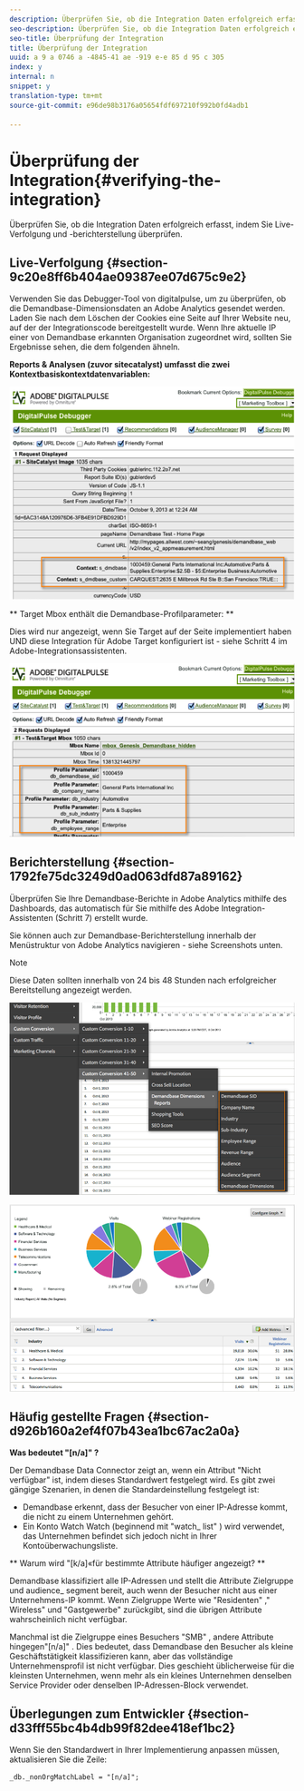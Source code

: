 ```yaml
---
description: Überprüfen Sie, ob die Integration Daten erfolgreich erfasst, indem Sie Live-Verfolgung und -berichterstellung überprüfen.
seo-description: Überprüfen Sie, ob die Integration Daten erfolgreich erfasst, indem Sie Live-Verfolgung und -berichterstellung überprüfen.
seo-title: Überprüfung der Integration
title: Überprüfung der Integration
uuid: a 9 a 0746 a -4845-41 ae -919 e-e 85 d 95 c 305
index: y
internal: n
snippet: y
translation-type: tm+mt
source-git-commit: e96de98b3176a05654fdf697210f992b0fd4adb1

---
```



# Überprüfung der Integration{#verifying-the-integration}

Überprüfen Sie, ob die Integration Daten erfolgreich erfasst, indem Sie Live-Verfolgung und -berichterstellung überprüfen.

## Live-Verfolgung {#section-9c20e8ff6b404ae09387ee07d675c9e2}

Verwenden Sie das Debugger-Tool von digitalpulse, um zu überprüfen, ob die Demandbase-Dimensionsdaten an Adobe Analytics gesendet werden. Laden Sie nach dem Löschen der Cookies eine Seite auf Ihrer Website neu, auf der der Integrationscode bereitgestellt wurde. Wenn Ihre aktuelle IP einer von Demandbase erkannten Organisation zugeordnet wird, sollten Sie Ergebnisse sehen, die dem folgenden ähneln.

**Reports &amp; Analysen (zuvor sitecatalyst) umfasst die zwei Kontextbasiskontextdatenvariablen:**

![](assets/debugger1.png)

** Target Mbox enthält die Demandbase-Profilparameter: **

Dies wird nur angezeigt, wenn Sie Target auf der Seite implementiert haben UND diese Integration für Adobe Target konfiguriert ist - siehe Schritt 4 im Adobe-Integrationsassistenten.

![](assets/debugger2.png)

## Berichterstellung {#section-1792fe75dc3249d0ad063dfd87a89162}

Überprüfen Sie Ihre Demandbase-Berichte in Adobe Analytics mithilfe des Dashboards, das automatisch für Sie mithilfe des Adobe Integration-Assistenten (Schritt 7) erstellt wurde.

Sie können auch zur Demandbase-Berichterstellung innerhalb der Menüstruktur von Adobe Analytics navigieren - siehe Screenshots unten.

>[!NOTE]
>
>Diese Daten sollten innerhalb von 24 bis 48 Stunden nach erfolgreicher Bereitstellung angezeigt werden.

![](assets/reporting1.png)

![](assets/reporting2.png)

## Häufig gestellte Fragen {#section-d926b160a2ef4f07b43ea1bc67ac2a0a}

**Was bedeutet "[n/a]" ?**

Der Demandbase Data Connector zeigt an, wenn ein Attribut "Nicht verfügbar" ist, indem dieses Standardwert festgelegt wird. Es gibt zwei gängige Szenarien, in denen die Standardeinstellung festgelegt ist:

* Demandbase erkennt, dass der Besucher von einer IP-Adresse kommt, die nicht zu einem Unternehmen gehört.
* Ein Konto Watch Watch (beginnend mit "watch_ list" ) wird verwendet, das Unternehmen befindet sich jedoch nicht in Ihrer Kontoüberwachungsliste.

** Warum wird "[k/a]«für bestimmte Attribute häufiger angezeigt? **

Demandbase klassifiziert alle IP-Adressen und stellt die Attribute Zielgruppe und audience_ segment bereit, auch wenn der Besucher nicht aus einer Unternehmens-IP kommt. Wenn Zielgruppe Werte wie "Residenten" ," Wireless" und "Gastgewerbe" zurückgibt, sind die übrigen Attribute wahrscheinlich nicht verfügbar.

Manchmal ist die Zielgruppe eines Besuchers "SMB" , andere Attribute hingegen"[n/a]" . Dies bedeutet, dass Demandbase den Besucher als kleine Geschäftstätigkeit klassifizieren kann, aber das vollständige Unternehmensprofil ist nicht verfügbar. Dies geschieht üblicherweise für die kleinsten Unternehmen, wenn mehr als ein kleines Unternehmen denselben Service Provider oder denselben IP-Adressen-Block verwendet.

## Überlegungen zum Entwickler {#section-d33fff55bc4b4db99f82dee418ef1bc2}

Wenn Sie den Standardwert in Ihrer Implementierung anpassen müssen, aktualisieren Sie die Zeile:

```
_db._nonOrgMatchLabel = "[n/a]";
```

